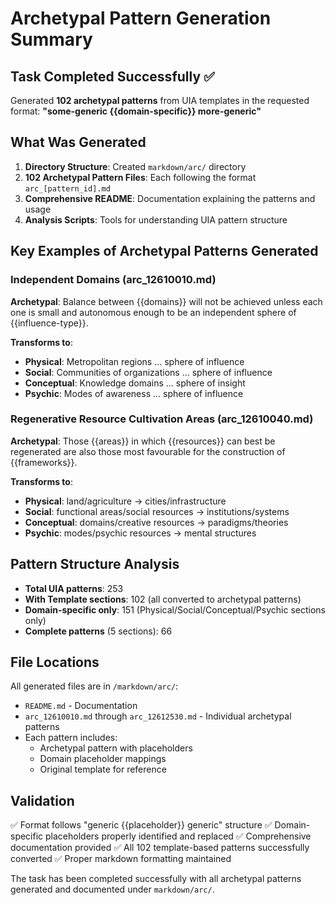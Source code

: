 # Archetypal Pattern Generation Summary

## Task Completed Successfully ✅

Generated **102 archetypal patterns** from UIA templates in the requested format:
**"some-generic {{domain-specific}} more-generic"**

## What Was Generated

1. **Directory Structure**: Created `markdown/arc/` directory
2. **102 Archetypal Pattern Files**: Each following the format `arc_[pattern_id].md`
3. **Comprehensive README**: Documentation explaining the patterns and usage
4. **Analysis Scripts**: Tools for understanding UIA pattern structure

## Key Examples of Archetypal Patterns Generated

### Independent Domains (arc_12610010.md)
**Archetypal**: Balance between {{domains}} will not be achieved unless each one is small and autonomous enough to be an independent sphere of {{influence-type}}.

**Transforms to**:
- **Physical**: Metropolitan regions ... sphere of influence
- **Social**: Communities of organizations ... sphere of influence  
- **Conceptual**: Knowledge domains ... sphere of insight
- **Psychic**: Modes of awareness ... sphere of influence

### Regenerative Resource Cultivation Areas (arc_12610040.md)
**Archetypal**: Those {{areas}} in which {{resources}} can best be regenerated are also those most favourable for the construction of {{frameworks}}.

**Transforms to**:
- **Physical**: land/agriculture → cities/infrastructure
- **Social**: functional areas/social resources → institutions/systems
- **Conceptual**: domains/creative resources → paradigms/theories
- **Psychic**: modes/psychic resources → mental structures

## Pattern Structure Analysis

- **Total UIA patterns**: 253
- **With Template sections**: 102 (all converted to archetypal patterns)
- **Domain-specific only**: 151 (Physical/Social/Conceptual/Psychic sections only)
- **Complete patterns** (5 sections): 66

## File Locations

All generated files are in `/markdown/arc/`:
- `README.md` - Documentation
- `arc_12610010.md` through `arc_12612530.md` - Individual archetypal patterns
- Each pattern includes:
  - Archetypal pattern with placeholders
  - Domain placeholder mappings
  - Original template for reference

## Validation

✅ Format follows "generic {{placeholder}} generic" structure
✅ Domain-specific placeholders properly identified and replaced
✅ Comprehensive documentation provided
✅ All 102 template-based patterns successfully converted
✅ Proper markdown formatting maintained

The task has been completed successfully with all archetypal patterns generated and documented under `markdown/arc/`.